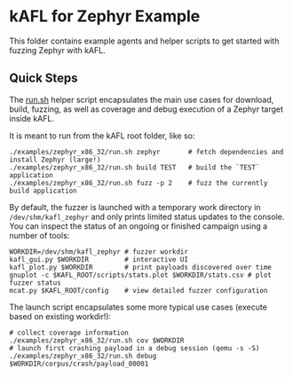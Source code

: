 # kAFL for Zephyr Example

This folder contains example agents and helper scripts to get started with
fuzzing Zephyr with kAFL.

## Quick Steps

The [run.sh](run.sh) helper script encapsulates the main use cases for download, build,
fuzzing, as well as coverage and debug execution of a Zephyr target inside kAFL.

It is meant to run from the kAFL root folder, like so:

```
./examples/zephyr_x86_32/run.sh zephyr       # fetch dependencies and install Zephyr (large!)
./examples/zephyr_x86_32/run.sh build TEST   # build the `TEST` application
./examples/zephyr_x86_32/run.sh fuzz -p 2    # fuzz the currently build application
```

By default, the fuzzer is launched with a temporary work directory in `/dev/shm/kafl_zephyr`
and only prints limited status updates to the console. You can inspect the status of an
ongoing or finished campaign using a number of tools:

```
WORKDIR=/dev/shm/kafl_zephyr # fuzzer workdir
kafl_gui.py $WORKDIR         # interactive UI
kafl_plot.py $WORKDIR        # print payloads discovered over time
gnuplot -c $KAFL_ROOT/scripts/stats.plot $WORKDIR/stats.csv # plot fuzzer status
mcat.py $KAFL_ROOT/config    # view detailed fuzzer configuration
```

The launch script encapsulates some more typical use cases (execute based on existing workdir!):

```
# collect coverage information
./examples/zephyr_x86_32/run.sh cov $WORKDIR
# launch first crashing payload in a debug session (qemu -s -S)
./examples/zephyr_x86_32/run.sh debug $WORKDIR/corpus/crash/payload_00001
```

